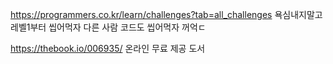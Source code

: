 https://programmers.co.kr/learn/challenges?tab=all_challenges
욕심내지말고레벨1부터 씹어먹자
다른 사람 코드도 씹어먹자 꺼억ㄷ

https://thebook.io/006935/
온라인 무료 제공 도서
